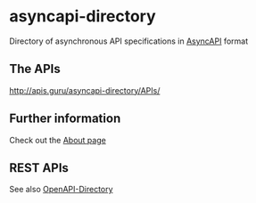 # asyncapi-directory

Directory of asynchronous API specifications in [AsyncAPI](https://www.asyncapi.com/) format

## The APIs

http://apis.guru/asyncapi-directory/APIs/

## Further information

Check out the [About page](./docs/index.md)

## REST APIs

See also [OpenAPI-Directory](https://github.com/APIs-guru/openapi-directory)

